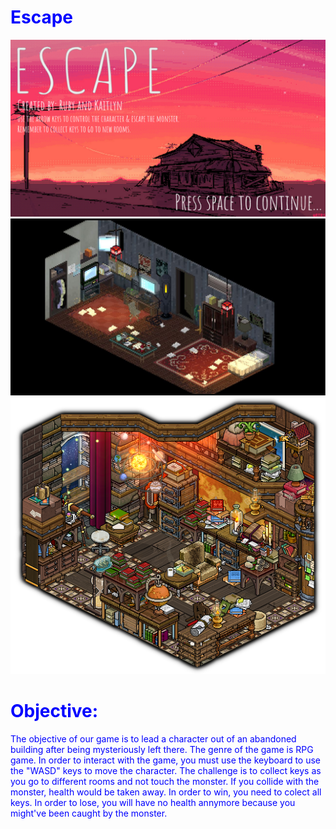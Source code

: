 # Escape
<img src="https://github.com/kchan2209/Escape/blob/master/Escape%20Game/escape/startup.png">
<img src="https://github.com/kchan2209/Escape/blob/master/Escape%20Game/escape/room2.JPG">
<img src="https://github.com/kchan2209/Escape/blob/master/Escape%20Game/escape/room3.png">

<body style="color:blue;">

<h1>  Objective:</h1>

<p> The objective of our game is to lead a character out of an abandoned building after being mysteriously left there. The genre of the game is RPG game. In order to interact with the game, you must use the keyboard to use the "WASD" keys to move the character. The challenge is to collect keys as you go to different rooms and not touch the monster. If you collide with the monster, health would be taken away. In order to win, you need to colect all keys. In order to lose, you will have no health annymore because you might've been caught by the monster.</p>

</body>
